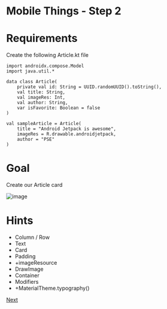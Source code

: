 # Mobile Things - Step 2

# Requirements
Create the following Article.kt file
```
import androidx.compose.Model
import java.util.*

data class Article(
    private val id: String = UUID.randomUUID().toString(),
    val title: String,
    val imageRes: Int,
    val author: String,
    var isFavorite: Boolean = false
)

val sampleArticle = Article(
    title = "Android Jetpack is awesome",
    imageRes = R.drawable.androidjetpack,
    author = "PSE"
)
```

# Goal
Create our Article card

![image](./images/step_2.png)

# Hints
- Column / Row
- Text
- Card
- Padding
- +imageResource
- DrawImage
- Container
- Modifiers
- +MaterialTheme.typography()

[Next](./step_3.md)
